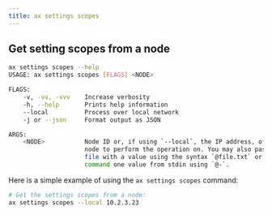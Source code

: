 ```yaml
---
title: ax settings scopes
---
```


## Get setting scopes from a node

```bash
ax settings scopes --help
USAGE: ax settings scopes [FLAGS] <NODE>

FLAGS:
    -v, -vv, -vvv    Increase verbosity
    -h, --help       Prints help information
    --local          Process over local network
    -j or --json     Format output as JSON

ARGS:
    <NODE>           Node ID or, if using `--local`, the IP address, of the
                     node to perform the operation on. You may also pass in a
                     file with a value using the syntax `@file.txt` or have the
                     command one value from stdin using `@-`.
```

Here is a simple example of using the `ax settings scopes` command:

```bash
# Get the settings scopes from a node:
ax settings scopes --local 10.2.3.23
```
